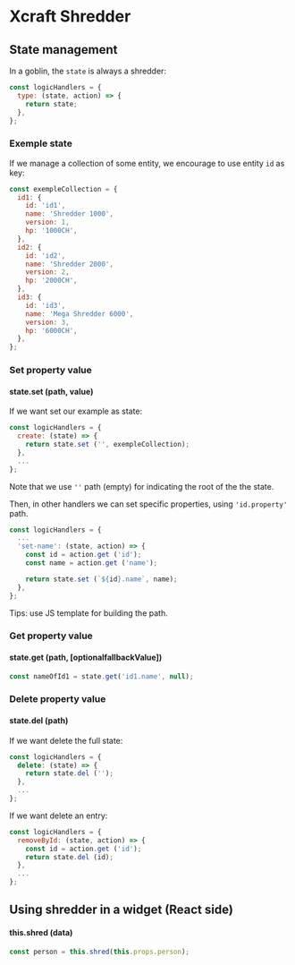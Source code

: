 # Xcraft Shredder

## State management

In a goblin, the `state` is always a shredder:

```js
const logicHandlers = {
  type: (state, action) => {
    return state;
  },
};
```

### Exemple state

If we manage a collection of some entity, we encourage to use entity `id` as
key:

```js
const exempleCollection = {
  id1: {
    id: 'id1',
    name: 'Shredder 1000',
    version: 1,
    hp: '1000CH',
  },
  id2: {
    id: 'id2',
    name: 'Shredder 2000',
    version: 2,
    hp: '2000CH',
  },
  id3: {
    id: 'id3',
    name: 'Mega Shredder 6000',
    version: 3,
    hp: '6000CH',
  },
};
```

### Set property value

#### state.set (path, value)

If we want set our example as state:

```js
const logicHandlers = {
  create: (state) => {
    return state.set ('', exempleCollection);
  },
  ...
};
```

Note that we use `''` path (empty) for indicating the root of the the state.

Then, in other handlers we can set specific properties, using `'id.property'`
path.

```js
const logicHandlers = {
  ...
  'set-name': (state, action) => {
    const id = action.get ('id');
    const name = action.get ('name');

    return state.set (`${id}.name`, name);
  },
};
```

Tips: use JS template for building the path.

### Get property value

#### state.get (path, [optionalfallbackValue])

```js
const nameOfId1 = state.get('id1.name', null);
```

### Delete property value

#### state.del (path)

If we want delete the full state:

```js
const logicHandlers = {
  delete: (state) => {
    return state.del ('');
  },
  ...
};
```

If we want delete an entry:

```js
const logicHandlers = {
  removeById: (state, action) => {
    const id = action.get ('id');
    return state.del (id);
  },
  ...
};
```

## Using shredder in a widget (React side)

#### this.shred (data)

```js
const person = this.shred(this.props.person);
```
